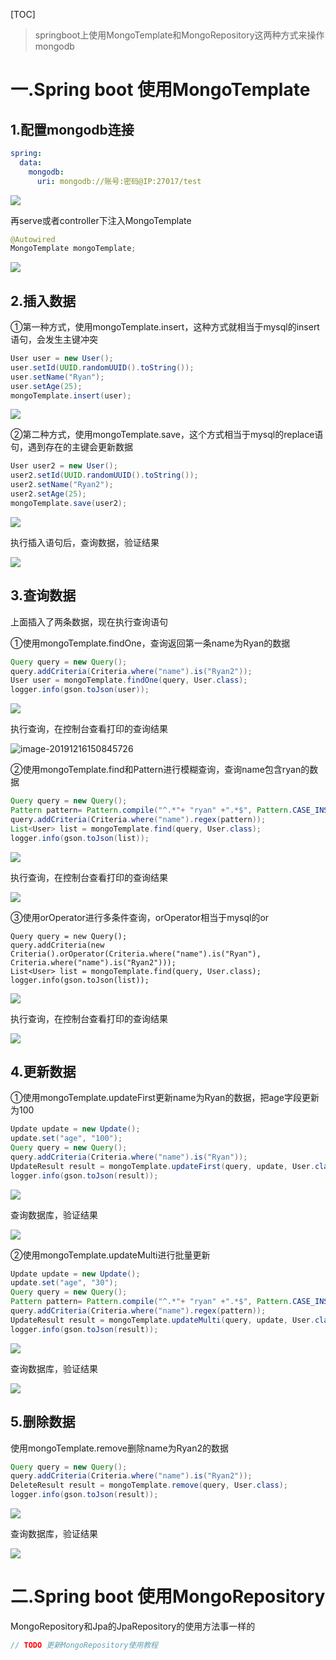 [TOC]

> springboot上使用MongoTemplate和MongoRepository这两种方式来操作mongodb



# 一.Spring boot 使用MongoTemplate

## 1.配置mongodb连接

```yaml
spring:
  data:
    mongodb:
      uri: mongodb://账号:密码@IP:27017/test
```

![](C:\Users\DELL\Documents\md图片\连接.jpg)



再serve或者controller下注入MongoTemplate

```java
@Autowired
MongoTemplate mongoTemplate;
```



![](C:\Users\DELL\Documents\md图片\注入.jpg)

## 2.插入数据

①第一种方式，使用mongoTemplate.insert，这种方式就相当于mysql的insert语句，会发生主键冲突

```java
User user = new User();
user.setId(UUID.randomUUID().toString());
user.setName("Ryan");
user.setAge(25);
mongoTemplate.insert(user);
```

![](C:\Users\DELL\Documents\md图片\插入insert.jpg)

②第二种方式，使用mongoTemplate.save，这个方式相当于mysql的replace语句，遇到存在的主键会更新数据

```java
User user2 = new User();
user2.setId(UUID.randomUUID().toString());
user2.setName("Ryan2");
user2.setAge(25);
mongoTemplate.save(user2);
```

![](C:\Users\DELL\Documents\md图片\插入save.jpg)



执行插入语句后，查询数据，验证结果

![](C:\Users\DELL\Documents\md图片\验证插入.jpg)



## 3.查询数据

上面插入了两条数据，现在执行查询语句

①使用mongoTemplate.findOne，查询返回第一条name为Ryan的数据

```java
Query query = new Query();
query.addCriteria(Criteria.where("name").is("Ryan2"));
User user = mongoTemplate.findOne(query, User.class);
logger.info(gson.toJson(user));
```

![](C:\Users\DELL\Documents\md图片\查询ryan2.jpg)



执行查询，在控制台查看打印的查询结果

![image-20191216150845726](C:\Users\DELL\AppData\Roaming\Typora\typora-user-images\image-20191216150845726.png)

②使用mongoTemplate.find和Pattern进行模糊查询，查询name包含ryan的数据

```java
Query query = new Query();
Pattern pattern= Pattern.compile("^.*"+ "ryan" +".*$", Pattern.CASE_INSENSITIVE);
query.addCriteria(Criteria.where("name").regex(pattern));
List<User> list = mongoTemplate.find(query, User.class);
logger.info(gson.toJson(list));
```

![](C:\Users\DELL\Documents\md图片\模糊查询.jpg)

执行查询，在控制台查看打印的查询结果

![](C:\Users\DELL\Documents\md图片\模糊查询结果.jpg)

③使用orOperator进行多条件查询，orOperator相当于mysql的or

```jav
Query query = new Query();
query.addCriteria(new Criteria().orOperator(Criteria.where("name").is("Ryan"), Criteria.where("name").is("Ryan2")));
List<User> list = mongoTemplate.find(query, User.class);
logger.info(gson.toJson(list));
```

![](C:\Users\DELL\Documents\md图片\or查询.jpg)

执行查询，在控制台查看打印的查询结果

![](C:\Users\DELL\Documents\md图片\or查询结果.jpg)



## 4.更新数据

①使用mongoTemplate.updateFirst更新name为Ryan的数据，把age字段更新为100

```java
Update update = new Update();
update.set("age", "100");
Query query = new Query();
query.addCriteria(Criteria.where("name").is("Ryan"));
UpdateResult result = mongoTemplate.updateFirst(query, update, User.class);
logger.info(gson.toJson(result));
```

![](C:\Users\DELL\Documents\md图片\update100.jpg)



查询数据库，验证结果

![](C:\Users\DELL\Documents\md图片\updete100结果.jpg)

②使用mongoTemplate.updateMulti进行批量更新

```java
Update update = new Update();
update.set("age", "30");
Query query = new Query();
Pattern pattern= Pattern.compile("^.*"+ "ryan" +".*$", Pattern.CASE_INSENSITIVE);
query.addCriteria(Criteria.where("name").regex(pattern));
UpdateResult result = mongoTemplate.updateMulti(query, update, User.class);
logger.info(gson.toJson(result));
```

![](C:\Users\DELL\Documents\md图片\update批量.jpg)

查询数据库，验证结果

![](C:\Users\DELL\Documents\md图片\update批量结果.jpg)



## 5.删除数据

使用mongoTemplate.remove删除name为Ryan2的数据

```java
Query query = new Query();
query.addCriteria(Criteria.where("name").is("Ryan2"));
DeleteResult result = mongoTemplate.remove(query, User.class);
logger.info(gson.toJson(result));
```

![](C:\Users\DELL\Documents\md图片\delete.jpg)

查询数据库，验证结果

![](C:\Users\DELL\Documents\md图片\delete结果.jpg)



# 二.Spring boot 使用MongoRepository

MongoRepository和Jpa的JpaRepository的使用方法事一样的

```java
// TODO 更新MongoRepository使用教程
```
